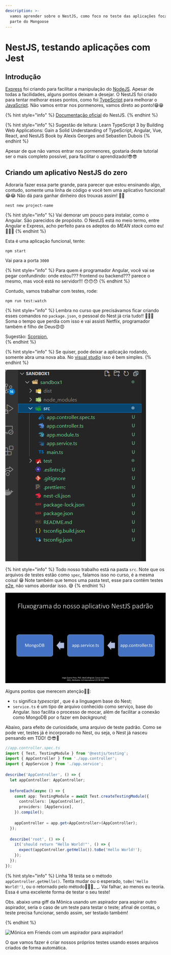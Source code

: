 ```yaml
---
description: >-
  vamos aprender sobre o NestJS, como foco no teste das aplicações focado na
  parte do Mongoose
---
```


# NestJS, testando aplicações com Jest

## Introdução

[Express](https://pt.wikipedia.org/wiki/Express.js) foi criando para facilitar a manipulação do [NodeJS](https://pt.wikipedia.org/wiki/Node.js). Apesar de todas a facilidades, alguns pontos deixam a desejar. O NestJS foi criado para tentar melhorar esses pontos, como foi [TypeScript](https://en.wikipedia.org/wiki/TypeScript) para melhorar o [JavaScript](https://pt.wikipedia.org/wiki/JavaScript).  Não vamos entrar nos pormenores, vamos direto ao ponto!😁😁

{% hint style="info" %}
[Documentação oficial](https://docs.nestjs.com) do NestJS.
{% endhint %}

{% hint style="info" %}
Sugestão de leitura: Learn TypeScript 3 by Building Web Applications: Gain a Solid Understanding of TypeScript, Angular, Vue, React, and NestJS Book by Alexis Georges and Sebastien Dubois
{% endhint %}

Apesar de que não vamos entrar nos pormenores, gostaria deste tutorial ser o mais completo possível, para facilitar o aprendizado!😎😎

## Criando um aplicativo NestJS do zero

Adoraria fazer essa parte grande, para parecer que estou ensinando algo, contudo, somente uma linha de código e você tem uma aplicativo funcional!😂😂 Não dá para ganhar dinheiro dos trouxas assim! 🤣🤣



```
nest new project-name
```

{% hint style="info" %}
Vai demorar um pouco para instalar, como o Angular. São parecidos de propósito. O NestJS está no meio termo, entre Angular e Express, acho perfeito para os adeptos do _MEAN stack_ como eu!  🥰🥰🥰
{% endhint %}

Esta é uma aplicação funcional, tente:

```
npm start
```

Vai para a porta `3000`

{% hint style="info" %}
Para quem é programador Angular, você vai se pegar confundindo: onde estou??? frontend ou backend??? parece o mesmo, mas você está no servidor!!! 😯😯😯
{% endhint %}

Contudo, vamos trabalhar com testes, rode:

```
npm run test:watch
```

{% hint style="info" %}
Lembra no curso que precisávamos ficar criando esses comandos no `package.json`, o pessoal do Nest já cria tudo!! 🙏🙏🙏 Soma o tempo que perdia com isso e vai assisti Netflix, programador também é filho de Deus😍😍

Sugestão: [Scorpion](https://pt.wikipedia.org/wiki/Scorpion_\(s%C3%A9rie_de_televis%C3%A3o\)),  
{% endhint %}

{% hint style="info" %}
Se quiser, pode deixar a aplicação rodando, somente abra uma nova aba. No [visual studio](https://pt.wikipedia.org/wiki/Microsoft_Visual_Studio) isso é bem simples. 
{% endhint %}

![Hierarquia de arquivos depois de terminado a instalação do aplicativo padrão](../../.gitbook/assets/fig.1.png)

{% hint style="info" %}
Todo nosso trabalho está na pasta `src`.  Note que os arquivos de testes estão como `spec`, falamos isso no curso, é a mesma coisa! 😁 Note também que temos uma pasta test, esse para contém testes [e2e](https://www.katalon.com/resources-center/blog/end-to-end-e2e-testing/), não vamos abordar isso. 😅
{% endhint %}

![Sequência de eventos, dependência entre arquivos, no nosso aplicativo padrão](<../../.gitbook/assets/fig 2.jpg>)

Alguns pontos que merecem atenção🧐🧐: 

* `ts` significa _typescript_ , que é a linguagem base do Nest;
* `service.ts` é um tipo de arquivo conhecido como serviço, base do Angular. Isso facilita o processo de mocar, além de facilitar a conexão como MongoDB por o fazer em _background;_

Abaixo, para efeito de curiosidade, uma arquivo de teste padrão. Como se pode ver, testes já é incorporado no Nest, ou seja, o Nest já nasceu pensando em TDD! 😍😎🥰

```typescript
//app.controller.spec.ts
import { Test, TestingModule } from '@nestjs/testing';
import { AppController } from './app.controller';
import { AppService } from './app.service';

describe('AppController', () => {
  let appController: AppController;

  beforeEach(async () => {
    const app: TestingModule = await Test.createTestingModule({
      controllers: [AppController],
      providers: [AppService],
    }).compile();

    appController = app.get<AppController>(AppController);
  });

  describe('root', () => {
    it('should return "Hello World!"', () => {
      expect(appController.getHello()).toBe('Hello World!');
    });
  });
});

```

{% hint style="info" %}
Linha 18 testa se o método `appController.getHello()`. Tenta mudar ou o esperado, `toBe('Hello World!')`, ou o retornado pelo método🤔🤔🤔_ _. Vai falhar, ao menos eu teoria. Essa é uma excelente forma de testar o seu teste!  

Obs. abaixo uma giff da Mônica usando um aspirador para aspirar outro aspirador, seria o caso de um teste para testar o teste; afinal de contas, o teste precisa funcionar, sendo assim, ser testado também!




{% endhint %}

![Mônica em Friends com um aspirador para aspirador! ](<../../.gitbook/assets/monica giff.gif>)

O que vamos fazer é criar nossos próprios testes usando esses arquivos criados de forma automática.

